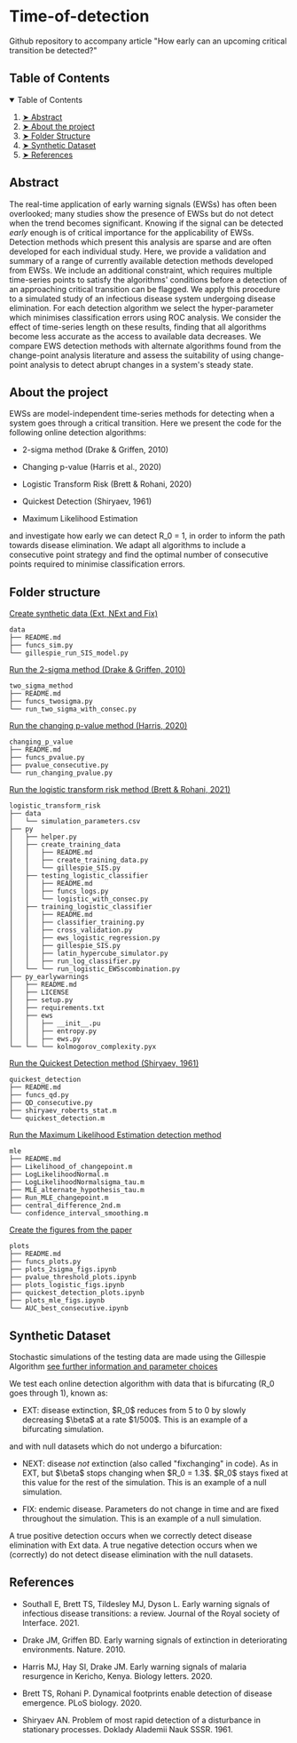 # Time-of-detection
Github repository to accompany article "How early can an upcoming critical transition be detected?"

<h2 id="table-of-contents"> Table of Contents</h2>

<details open="open">
  <summary>Table of Contents</summary>
  <ol>
    <li><a href="#abstract"> ➤ Abstract</a></li>
    <li><a href="#about-the-project"> ➤ About the project</a></li>
    <li><a href="#folder-structure"> ➤ Folder Structure</a></li>
    <li><a href="#dataset"> ➤ Synthetic Dataset</a></li>
    <li><a href="#references"> ➤ References</a></li>
  </ol>
</details>


<h2 id="abstract"> Abstract</h2>

The real-time application of early warning signals (EWSs) has often been overlooked; many studies show the presence of EWSs but do not detect when the trend becomes significant.  Knowing if the signal can be detected _early_ enough is of critical importance for the applicability of EWSs. Detection methods which present this analysis are sparse and are often developed for each individual study. Here, we provide a validation and summary of a range of currently available detection methods developed from EWSs. We include an additional constraint, which requires multiple time-series points to satisfy the algorithms' conditions before a detection of an approaching critical transition can be flagged.  We apply this procedure to a simulated study of an infectious disease system undergoing disease elimination. For each detection algorithm we select the hyper-parameter which minimises classification errors using ROC analysis. We consider the effect of time-series length on these results, finding that all algorithms become less accurate as the access to available data decreases.  We compare EWS detection methods with alternate algorithms found from the change-point analysis literature and assess the suitability of using change-point analysis to detect abrupt changes in a system's steady state. 

<h2 id="about-the-project"> About the project</h2>
EWSs are model-independent time-series methods for detecting when a system goes through a critical transition. Here we present the code for the following online detection algorithms: 
<ul>
  <li>
    <p>
    2-sigma method (Drake & Griffen, 2010)
    </p>
  </li>
 <li>
    <p>
    Changing p-value (Harris et al., 2020)
    </p>
  </li>
 <li>
    <p>
    Logistic Transform Risk (Brett & Rohani, 2020)
    </p>
  </li>
 <li>
    <p>
    Quickest Detection (Shiryaev, 1961)
    </p>
  </li>
 <li>
    <p>
    Maximum Likelihood Estimation
    </p>
  </li>
</ul>

and investigate how early we can detect R_0 = 1, in order to inform the path towards disease elimination. We adapt all algorithms to include a consecutive point strategy and find the optimal number of consecutive points required to minimise classification errors. 
<h2 id="folder-structure"> Folder structure</h2>

[Create synthetic data (Ext, NExt and Fix)](./data/README.md)

    data
    ├── README.md
    ├── funcs_sim.py
    └── gillespie_run_SIS_model.py

[Run the 2-sigma method (Drake & Griffen, 2010)](./two_sigma_method/README.md)

    two_sigma_method
    ├── README.md
    ├── funcs_twosigma.py
    └── run_two_sigma_with_consec.py

[Run the changing p-value method (Harris, 2020)](./changing_p_value/README.md)

    changing_p_value
    ├── README.md
    ├── funcs_pvalue.py
    ├── pvalue_consecutive.py
    └── run_changing_pvalue.py

[Run the logistic transform risk method (Brett & Rohani, 2021)](./logistic_transform_risk/README.md)

    logistic_transform_risk
    ├── data
    │   └── simulation_parameters.csv
    ├── py
    │   ├── helper.py
    │   ├── create_training_data
    │   │   ├── README.md
    │   │   ├── create_training_data.py
    │   │   └── gillespie_SIS.py
    │   ├── testing_logistic_classifier
    │   │   ├── README.md
    │   │   ├── funcs_logs.py
    │   │   └── logistic_with_consec.py
    │   ├── training_logistic_classifier
    │   │   ├── README.md
    │   │   ├── classifier_training.py
    │   │   ├── cross_validation.py
    │   │   ├── ews_logistic_regression.py
    │   │   ├── gillespie_SIS.py
    │   │   ├── latin_hypercube_simulator.py
    │   │   ├── run_log_classifier.py
    │   └── └── run_logistic_EWSscombination.py
    ├── py_earlywarnings
    │   ├── README.md
    │   ├── LICENSE
    │   ├── setup.py
    │   ├── requirements.txt
    │   ├── ews
    │   │   ├── __init__.pu
    │   │   ├── entropy.py
    │   │   ├── ews.py
    └── └── └── kolmogorov_complexity.pyx

[Run the Quickest Detection method (Shiryaev, 1961)](./quickest_detection/README.md)

    quickest_detection
    ├── README.md
    ├── funcs_qd.py
    ├── QD_consecutive.py
    ├── shiryaev_roberts_stat.m
    └── quickest_detection.m

[Run the Maximum Likelihood Estimation detection method](./mle/README.md)

    mle
    ├── README.md
    ├── Likelihood_of_changepoint.m
    ├── LogLikelihoodNormal.m
    ├── LogLikelihoodNormalsigma_tau.m
    ├── MLE_alternate_hypothesis_tau.m
    ├── Run_MLE_changepoint.m
    ├── central_difference_2nd.m
    └── confidence_interval_smoothing.m

[Create the figures from the paper](./plots/README.md)

    plots
    ├── README.md
    ├── funcs_plots.py
    ├── plots_2sigma_figs.ipynb
    ├── pvalue_threshold_plots.ipynb
    ├── plots_logistic_figs.ipynb
    ├── quickest_detection_plots.ipynb
    ├── plots_mle_figs.ipynb
    └── AUC_best_consecutive.ipynb

<h2 id="dataset"> Synthetic Dataset</h2>

Stochastic simulations of the testing data are made using the Gillespie Algorithm [see further information and parameter choices](./data/README.md)

We test each online detection algorithm with data that is bifurcating (R_0 goes through 1), known as:

<ul>
  <li>
    <p>
    EXT: disease extinction, $R_0$ reduces from 5 to 0 by slowly decreasing $\beta$ at a rate $1/500$. This is an example of a bifurcating simulation.
      </p>
  </li>
  </ul>
and with null datasets which do not undergo a bifurcation: 
<ul>
  <li>
    <p>
    NEXT: disease <em>not</em> extinction (also called "fixchanging" in code). As in EXT, but $\beta$ stops changing when $R_0 = 1.3$. $R_0$ stays fixed at this value for the rest of the simulation. This is an example of a null simulation. 
      </p>
  </li>
   <li>
    <p>
  FIX: endemic disease. Parameters do not change in time and are fixed throughout the simulation. This is an example of a null simulation. 
      </p>
  </li>
 </ul>
A true positive detection occurs when we correctly detect disease elimination with Ext data. 
A true negative detection occurs when we (correctly) do not detect disease elimination with the null datasets. 

<h2 id="references"> References</h2>

<ul>
  <li>
    <p>
    Southall E, Brett TS, Tildesley MJ, Dyson L. Early warning signals of infectious disease transitions: a review. Journal of the Royal society of Interface. 2021.
    </p>
  </li>
  <li>
    <p>
    Drake JM, Griffen BD. Early warning signals of extinction in deteriorating environments. Nature. 2010.
    </p>
  </li>
  <li>
    <p>
      Harris MJ, Hay SI, Drake JM. Early warning signals of malaria resurgence in Kericho, Kenya. Biology letters. 2020.
    </p>
  </li>
  <li>
    <p>
      Brett TS, Rohani P. Dynamical footprints enable detection of disease emergence. PLoS biology. 2020.
    </p>
  </li>
  <li>
    <p>
      Shiryaev AN. Problem of most rapid detection of a disturbance in stationary processes. Doklady Alademii Nauk SSSR. 1961.
    </p>
  </li>
</ul>
